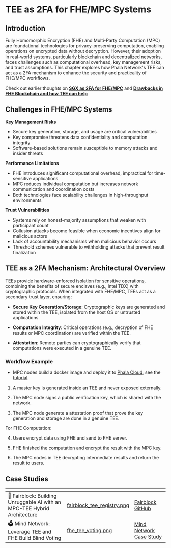 # TEE as 2FA for FHE/MPC Systems

## Introduction

Fully Homomorphic Encryption (FHE) and Multi-Party Computation (MPC) are foundational technologies for privacy-preserving computation, enabling operations on encrypted data without decryption. However, their adoption in real-world systems, particularly blockchain and decentralized networks, faces challenges such as computational overhead, key management risks, and trust assumptions. This chapter explores how Phala Network's TEE can act as a 2FA mechanism to enhance the security and practicality of FHE/MPC workflows.

Check out earlier thoughts on **[SGX as 2FA for FHE/MPC](https://ethresear.ch/t/sgx-as-2fa-for-fhe-mpc/19780)** and **[Drawbacks in FHE Blockchain and how TEE can help](https://collective.flashbots.net/t/drawbacks-in-fhe-blockchain-and-how-tee-can-help-it/3642)**

## Challenges in FHE/MPC Systems

**Key Management Risks**
- Secure key generation, storage, and usage are critical vulnerabilities
- Key compromise threatens data confidentiality and computation integrity
- Software-based solutions remain susceptible to memory attacks and insider threats

**Performance Limitations**
- FHE introduces significant computational overhead, impractical for time-sensitive applications
- MPC reduces individual computation but increases network communication and coordination costs
- Both technologies face scalability challenges in high-throughput environments

**Trust Vulnerabilities**
- Systems rely on honest-majority assumptions that weaken with participant count
- Collusion attacks become feasible when economic incentives align for malicious actors
- Lack of accountability mechanisms when malicious behavior occurs
- Threshold schemes vulnerable to withholding attacks that prevent result finalization

## TEE as a 2FA Mechanism: Architectural Overview
TEEs provide hardware-enforced isolation for sensitive operations, combining the benefits of secure enclaves (e.g., Intel TDX) with cryptographic protocols. When integrated with FHE/MPC, TEEs act as a secondary trust layer, ensuring:

- **Secure Key Generation/Storage**: Cryptographic keys are generated and stored within the TEE, isolated from the host OS or untrusted applications.

- **Computation Integrity**: Critical operations (e.g., decryption of FHE results or MPC coordination) are verified within the TEE.

- **Attestation**: Remote parties can cryptographically verify that computations were executed in a genuine TEE.

### Workflow Example

- MPC nodes build a docker image and deploy it to [Phala Cloud](https://cloud.phala.network/register?invite=PHALAWIKI), see the [tutorial](../cloud/create-cvm/create-with-docker-compose.md).

1. A master key is generated inside an TEE and never exposed externally.

2. The MPC node signs a public verification key, which is shared with the network.

3. The MPC node generate a attestation proof that prove the key generation and storage are done in a genuine TEE.

For FHE Computation:

4. Users encrypt data using FHE and send to FHE server.

5. FHE finished the computation and encrypt the result with the MPC key.

6. The MPC nodes in TEE decrypting intermediate results and return the result to users.

## Case Studies

<table data-card-size="large" data-view="cards"><thead><tr><th></th><th data-hidden data-card-cover data-type="files"></th><th data-hidden data-card-target data-type="content-ref"></th></tr></thead><tbody><tr><td><span data-gb-custom-inline data-tag="emoji" data-code="1f510">🔐</span> Fairblock: Building Unruggable AI with an MPC-TEE Hybrid Architecture</td><td><a href="../../.gitbook/assets/fairblock_tee_registry.png">fairblock_tee_registry.png</a></td><td><a href="https://github.com/Fairblock/Unruggable-AI">Fairblock GitHub</a></td></tr><tr><td><span data-gb-custom-inline data-tag="emoji" data-code="1f5f3">🗳️</span> Mind Network: Leverage TEE and FHE Build Blind Voting</td><td><a href="../../.gitbook/assets/fhe_blind_voting.png">fhe_tee_voting.png</a></td><td><a href="https://phala.network/posts/fhepowered-aifi-with-mind-network">Mind Network Case Study</a></td></tr></tbody></table>
